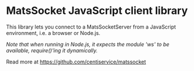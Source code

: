 # MatsSocket JavaScript client library

This library lets you connect to a MatsSocketServer from a JavaScript environment, i.e. a browser or Node.js.

*Note that when running in Node.js, it expects the module 'ws' to be available, require()'ing it dynamically.*

Read more at https://github.com/centiservice/matssocket